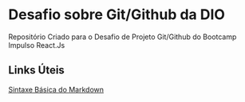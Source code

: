 # Desafio sobre Git/Github da DIO
Repositório Criado para o Desafio de Projeto Git/Github do Bootcamp Impulso React.Js
## Links Úteis
[Sintaxe Básica do Markdown](https://www.markdownguide.org/basic-syntax/)
